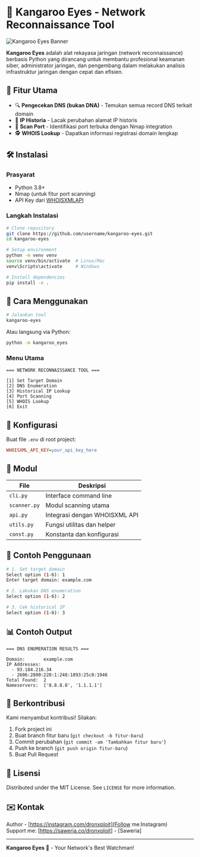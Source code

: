 # 🦘 Kangaroo Eyes - Network Reconnaissance Tool

![Kangaroo Eyes Banner](https://via.placeholder.com/800x200.png?text=Kangaroo+Eyes+-+Network+Reconnaissance+Tool)

**Kangaroo Eyes** adalah alat rekayasa jaringan (network reconnaissance) berbasis Python yang dirancang untuk membantu profesional keamanan siber, administrator jaringan, dan pengembang dalam melakukan analisis infrastruktur jaringan dengan cepat dan efisien.

## 🌟 Fitur Utama

- 🔍 **Pengecekan DNS (bukan DNA)** - Temukan semua record DNS terkait domain
- 📜 **IP Historia** - Lacak perubahan alamat IP historis
- 🚪 **Scan Port** - Identifikasi port terbuka dengan Nmap integration
- 🕵️ **WHOIS Lookup** - Dapatkan informasi registrasi domain lengkap


## 🛠️ Instalasi

### Prasyarat
- Python 3.8+
- Nmap (untuk fitur port scanning)
- API Key dari [WHOISXMLAPI](https://www.whoisxmlapi.com/)

### Langkah Instalasi
```bash
# Clone repository
git clone https://github.com/username/kangaroo-eyes.git
cd kangaroo-eyes

# Setup environment
python -m venv venv
source venv/bin/activate  # Linux/Mac
venv\Scripts\activate     # Windows

# Install dependencies
pip install -e .
```

## 🚀 Cara Menggunakan

```bash
# Jalankan tool
kangaroo-eyes
```

Atau langsung via Python:
```bash
python -m kangaroo_eyes
```

### Menu Utama
```
=== NETWORK RECONNAISSANCE TOOL ===

[1] Set Target Domain  
[2] DNS Enumeration  
[3] Historical IP Lookup  
[4] Port Scanning  
[5] WHOIS Lookup  
[6] Exit
```

## 📝 Konfigurasi

Buat file `.env` di root project:
```ini
WHOISXML_API_KEY=your_api_key_here
```

## 🧩 Modul

| File | Deskripsi |
|------|-----------|
| `cli.py` | Interface command line |
| `scanner.py` | Modul scanning utama |
| `api.py` | Integrasi dengan WHOISXML API |
| `utils.py` | Fungsi utilitas dan helper |
| `const.py` | Konstanta dan konfigurasi |

## 🎯 Contoh Penggunaan

```bash
# 1. Set target domain
Select option (1-6): 1
Enter target domain: example.com

# 2. Lakukan DNS enumeration
Select option (1-6): 2

# 3. Cek historical IP
Select option (1-6): 3
```

## 📊 Contoh Output
```
=== DNS ENUMERATION RESULTS ===

Domain:       example.com
IP Addresses: 
  - 93.184.216.34
  - 2606:2800:220:1:248:1893:25c8:1946
Total Found:  2
Nameservers:  ['8.8.8.8', '1.1.1.1']
```

## 🤝 Berkontribusi

Kami menyambut kontribusi! Silakan:
1. Fork project ini
2. Buat branch fitur baru (`git checkout -b fitur-baru`)
3. Commit perubahan (`git commit -am 'Tambahkan fitur baru'`)
4. Push ke branch (`git push origin fitur-baru`)
5. Buat Pull Request

## 📜 Lisensi

Distributed under the MIT License. See `LICENSE` for more information.

## ✉️ Kontak

Author - [https://instagram.com/dronxploit](Follow me:Instagram)  
Support me: [https://saweria.co/dronxploit] - [Saweria] 

---

**Kangaroo Eyes** 🦘 - Your Network's Best Watchman!